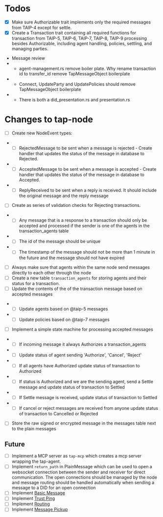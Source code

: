 # Todos
- [X] Make sure Authorizable trait implements only the required messages from TAIP-4 except for settle.
- [X] Create a Transaction trait containing all required functions for transaction from TAIP-5, TAIP-6, TAIP-7, TAIP-8, TAIP-9 processing besides Authorizable, including agent handling, policies, settling, and managing parties.
- Message review
- - agent-management.rs remove boiler plate. Why rename transaction id to transfer_id
remove TapMessageObject boilerplate
- - Connect, UpdateParty and UpdatePolicies should remove TapMessageObject boilerplate
- - There is both a did_presentation.rs and presentation.rs



# Changes to tap-node
- [ ] Create new NodeEvent types:
- - [ ] RejectedMessage to be sent when a message is rejected - Create handler that updates the status of the message in database to Rejected.
- - [ ] AcceptedMessage to be sent when a message is accepted - Create handler that updates the status of the message in database to Accepted.
- - [ ] ReplyReceived to be sent when a reply is received. It should include the original message and the reply message
- [ ] Create as series of validation checks for Rejecting transactions.
- - [ ] Any message that is a response to a transaction should only be accepted and processed if the sender is one of the agents in the transaction_agents table
- - [ ] The id of the message should be unique
- - [ ] The timestamp of the message should not be more than 1 minute in the future and the message should not have expired
- [ ] Always make sure that agents within the same node send messages directly to each other through the node
- [ ] Create a new table `transaction_agents` for storing agents and their status for a transaction.
- [ ] Update the contents of the of the transaction message based on accepted messages
- - [ ] Update agents based on @taip-5 messages
- - [ ] Update policies based on @taip-7 messages
- [ ] Implement a simple state machine for processing accepted messages
- - [ ] If incoming message it always Authorizes a transaction_agents
- - [ ] Update status of agent sending 'Authorize', 'Cancel', 'Reject'
- - [ ] If all agents have Authorized update status of transaction to Authorized
- - [ ] If status is Authorized and we are the sending agent, send a Settle message and update status of transaction to Settled
- - [ ] If Settle message is received, update status of transaction to Settled
- - [ ] If cancel or reject messages are received from anyone update status of transaction to Cancelled or Rejected
- [ ] Store the raw signed or encrypted message in the messages table next to the plain messages


## Future
- [ ] Implement a MCP server as `tap-mcp` which creates a mcp server wrapping the tap-agent.
- [ ] Implement `return_path` in PlainMessage which can be used to open a websocket connection between the sender and receiver for direct communication. The open connections should be managed by the node and message routing should be handled automatically when sending a message to a DID for an open connection
- [ ] Implement [Basic Message](https://didcomm.org/basicmessage/2.0/)
- [ ] Implement [Trust Ping](https://identity.foundation/didcomm-messaging/spec/#trust-ping-protocol-20)
- [ ] Implement [Routing](https://identity.foundation/didcomm-messaging/spec/#routing-protocol-20)
- [ ] Implement [Message Pickup](https://didcomm.org/messagepickup/4.0/)
